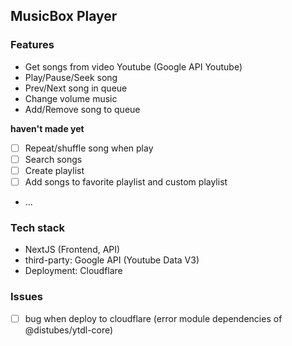 ## MusicBox Player

### Features

- Get songs from video Youtube (Google API Youtube)
- Play/Pause/Seek song
- Prev/Next song in queue
- Change volume music
- Add/Remove song to queue

**haven't made yet**
- [ ]  Repeat/shuffle song when play
- [ ]  Search songs
- [ ]  Create playlist
- [ ]  Add songs to favorite playlist and custom playlist
- ...

### Tech stack

- NextJS (Frontend, API)
- third-party: Google API (Youtube Data V3)
- Deployment: Cloudflare

### Issues
- [ ] bug when deploy to cloudflare (error module dependencies of @distubes/ytdl-core)